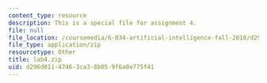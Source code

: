 ```yaml
---
content_type: resource
description: This is a special file for assignment 4.
file: null
file_location: /coursemedia/6-034-artificial-intelligence-fall-2010/d296d01147463ca38b059f6a0e775f41_lab4.zip
file_type: application/zip
resourcetype: Other
title: lab4.zip
uid: d296d011-4746-3ca3-8b05-9f6a0e775f41
---
```

